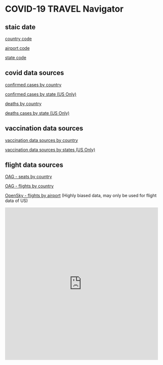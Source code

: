 # COVID-19 TRAVEL Navigator

## staic date 

[country code](https://datahub.io/core/country-list#data)

[airport code](https://datahub.io/core/airport-codes)

[state code](https://worldpopulationreview.com/states/state-abbreviations)

## covid data sources

[confirmed cases by country](https://github.com/CSSEGISandData/COVID-19/blob/master/csse_covid_19_data/csse_covid_19_time_series/time_series_covid19_confirmed_global.csv)

[confirmed cases by state (US Only)](https://github.com/CSSEGISandData/COVID-19/blob/master/csse_covid_19_data/csse_covid_19_time_series/time_series_covid19_confirmed_US.csv)

[deaths by country](https://github.com/CSSEGISandData/COVID-19/blob/master/csse_covid_19_data/csse_covid_19_time_series/time_series_covid19_deaths_global.csv)

[deaths cases by state (US Only)](https://github.com/CSSEGISandData/COVID-19/blob/master/csse_covid_19_data/csse_covid_19_time_series/time_series_covid19_deaths_US.csv)

##  vaccination data sources

[vaccination data sources by country](https://github.com/owid/covid-19-data/blob/master/public/data/vaccinations/vaccinations.csv)

[vaccination data sources by states (US Only)](https://github.com/owid/covid-19-data/blob/master/public/data/vaccinations/us_state_vaccinations.csv)

## flight data sources 

[OAG - seats by country](https://www.oag.com/coronavirus-airline-schedules-data)

[OAG - flights by country](https://www.oag.com/coronavirus-airline-schedules-data)

[OpenSky - flights by airport](https://zenodo.org/record/4485741) (Highly biased data, may only be used for flight data of US)


<iframe width="100%" height="500" src="https://app.powerbi.com/view?r=eyJrIjoiMGYwY2RjODMtNmFiOS00Mzg2LWEwNGEtN2Y1ZjIwZDZmMWZmIiwidCI6ImY2YjZkZDViLWYwMmYtNDQxYS05OWEwLTE2MmFjNTA2MGJkMiIsImMiOjZ9&pageName=ReportSection1fb7db234c272dd50c09" frameborder="0" allowFullScreen="true"></iframe>